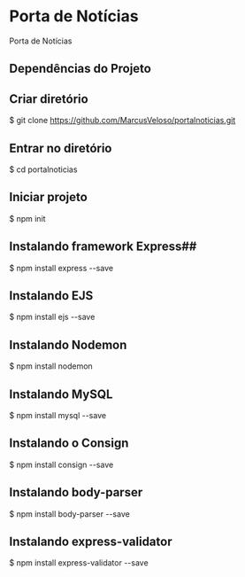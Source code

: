 # Porta de Notícias
Porta de Notícias

## Dependências do Projeto ##

## Criar diretório ##
$ git clone https://github.com/MarcusVeloso/portalnoticias.git

## Entrar no diretório ##
$ cd portalnoticias

## Iniciar projeto ##
$ npm init

## Instalando framework Express##
$ npm install express --save

## Instalando EJS ##
$ npm install ejs --save

## Instalando Nodemon ##
$ npm install nodemon

## Instalando MySQL ##
$ npm install mysql --save

## Instalando o Consign ##
$ npm install consign --save

## Instalando body-parser ## 
$ npm install body-parser --save

## Instalando express-validator ## 
$ npm install express-validator --save